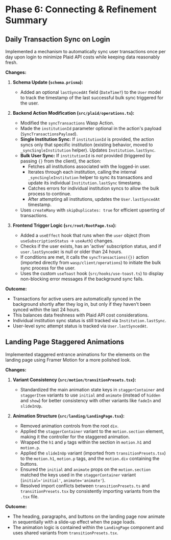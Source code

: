 # Phase 6: Connecting & Refinement Summary

## Daily Transaction Sync on Login

Implemented a mechanism to automatically sync user transactions once per day upon login to minimize Plaid API costs while keeping data reasonably fresh.

**Changes:**

1.  **Schema Update (`schema.prisma`):**
    *   Added an optional `lastSyncedAt` field (`DateTime?`) to the `User` model to track the timestamp of the last successful bulk sync triggered for the user.

2.  **Backend Action Modification (`src/plaid/operations.ts`):**
    *   Modified the `syncTransactions` Wasp Action.
    *   Made the `institutionId` parameter optional in the action's payload (`SyncTransactionsPayload`).
    *   **Single Institution Sync:** If `institutionId` is provided, the action syncs only that specific institution (existing behavior, moved to `_syncSingleInstitution` helper). Updates `Institution.lastSync`.
    *   **Bulk User Sync:** If `institutionId` is *not* provided (triggered by passing `{}` from the client), the action:
        *   Fetches all institutions associated with the logged-in user.
        *   Iterates through each institution, calling the internal `_syncSingleInstitution` helper to sync its transactions and update its individual `Institution.lastSync` timestamp.
        *   Catches errors for individual institution syncs to allow the bulk process to continue.
        *   After attempting all institutions, updates the `User.lastSyncedAt` timestamp.
    *   Uses `createMany` with `skipDuplicates: true` for efficient upserting of transactions.

3.  **Frontend Trigger Logic (`src/root/RootPage.tsx`):**
    *   Added a `useEffect` hook that runs when the `user` object (from `useSubscriptionStatus` -> `useAuth`) changes.
    *   Checks if the user exists, has an 'active' subscription status, and if `user.lastSyncedAt` is null or older than 24 hours.
    *   If conditions are met, it calls the `syncTransactions({})` action (imported directly from `wasp/client/operations`) to initiate the bulk sync process for the user.
    *   Uses the custom `useToast` hook (`src/hooks/use-toast.ts`) to display non-blocking error messages if the background sync fails.

**Outcome:**

*   Transactions for active users are automatically synced in the background shortly after they log in, but only if they haven't been synced within the last 24 hours.
*   This balances data freshness with Plaid API cost considerations.
*   Individual institution sync status is still tracked via `Institution.lastSync`.
*   User-level sync attempt status is tracked via `User.lastSyncedAt`.

## Landing Page Staggered Animations

Implemented staggered entrance animations for the elements on the landing page using Framer Motion for a more polished look.

**Changes:**

1.  **Variant Consistency (`src/motion/transitionPresets.tsx`):**
    *   Standardized the main animation state keys in `staggerContainer` and `staggerItem` variants to use `initial` and `animate` (instead of `hidden` and `show`) for better consistency with other variants like `fadeIn` and `slideInUp`.

2.  **Animation Structure (`src/landing/LandingPage.tsx`):**
    *   Removed animation controls from the root `div`.
    *   Applied the `staggerContainer` variant to the `motion.section` element, making it the controller for the staggered animation.
    *   Wrapped the `h1` and `p` tags within the section in `motion.h1` and `motion.p`.
    *   Applied the `slideInUp` variant (imported from `transitionPresets.tsx`) to the `motion.h1`, `motion.p` tags, and the `motion.div` containing the buttons.
    *   Ensured the `initial` and `animate` props on the `motion.section` matched the keys used in the `staggerContainer` variant (`initial='initial'`, `animate='animate'`).
    *   Resolved import conflicts between `transitionPresets.ts` and `transitionPresets.tsx` by consistently importing variants from the `.tsx` file.

**Outcome:**

*   The heading, paragraphs, and buttons on the landing page now animate in sequentially with a slide-up effect when the page loads.
*   The animation logic is contained within the `LandingPage` component and uses shared variants from `transitionPresets.tsx`.
